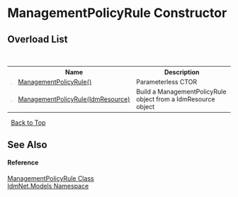 # ManagementPolicyRule Constructor 
 


## Overload List
&nbsp;<table><tr><th></th><th>Name</th><th>Description</th></tr><tr><td>![Public method](media/pubmethod.gif "Public method")</td><td><a href="M_IdmNet_Models_ManagementPolicyRule__ctor">ManagementPolicyRule()</a></td><td>
Parameterless CTOR</td></tr><tr><td>![Public method](media/pubmethod.gif "Public method")</td><td><a href="M_IdmNet_Models_ManagementPolicyRule__ctor_1">ManagementPolicyRule(IdmResource)</a></td><td>
Build a ManagementPolicyRule object from a IdmResource object</td></tr></table>&nbsp;
<a href="#managementpolicyrule-constructor">Back to Top</a>

## See Also


#### Reference
<a href="T_IdmNet_Models_ManagementPolicyRule">ManagementPolicyRule Class</a><br /><a href="N_IdmNet_Models">IdmNet.Models Namespace</a><br />
